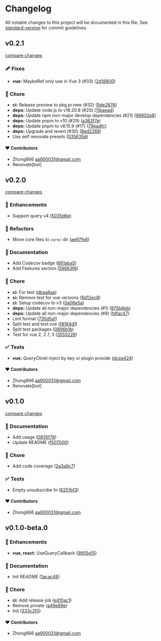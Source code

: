 # Changelog

All notable changes to this project will be documented in this file. See [standard-version](https://github.com/conventional-changelog/standard-version) for commit guidelines.


## v0.2.1

[compare changes](https://github.com/aa900031/tanstack-query-callbacks/compare/v0.2.0...v0.2.1)

### 🩹 Fixes

-  **vue:** MaybeRef only use in Vue 3 (#33) ([2d18800](https://github.com/aa900031/tanstack-query-callbacks/commit/2d18800a9ef8b135b7e356a9114ee1232956101b))

### 🏡 Chore

-  **ci:** Release preview to pkg.pr.new (#32) ([9de2876](https://github.com/aa900031/tanstack-query-callbacks/commit/9de28760efb32b3f113e2973b5336d672ebd73f9))
-  **deps:** Update node.js to v18.20.8 (#20) ([11baead](https://github.com/aa900031/tanstack-query-callbacks/commit/11baeadebef44d235324b97fc3eae473cf39d984))
-  **deps:** Update npm non-major develop dependencies (#21) ([98902e8](https://github.com/aa900031/tanstack-query-callbacks/commit/98902e8f553768f25e024567a34b6f9c49b37196))
-  **deps:** Update pnpm to v10 (#29) ([a362f7e](https://github.com/aa900031/tanstack-query-callbacks/commit/a362f7e241c8f02673e13be524e2e0fdebed6981))
-  **deps:** Update pnpm to v8.15.9 (#17) ([79eadfc](https://github.com/aa900031/tanstack-query-callbacks/commit/79eadfcd4b7e8bdb096455629005f178c5091963))
-  **deps:** Upgrade and revert (#30) ([8ed2288](https://github.com/aa900031/tanstack-query-callbacks/commit/8ed2288f43aa4c241e82cbb8d030794301c30636))
-  Use self renovate presets ([035635d](https://github.com/aa900031/tanstack-query-callbacks/commit/035635d7c8d9d834a87a1839c3e27844d0a43d7c))



#### ❤️ Contributors

- Zhong666 <aa900031@gmail.com>
- Renovate[bot]

## v0.2.0

[compare changes](https://github.com/aa900031/tanstack-query-callbacks/compare/v0.1.0...v0.2.0)

### 🚀 Enhancements

-  Support query v4 ([5035d6e](https://github.com/aa900031/tanstack-query-callbacks/commit/5035d6e8372de6f0242f850529f58db3ba80e7ba))

### 💅 Refactors

-  Move core files to `core/` dir ([ae97fe8](https://github.com/aa900031/tanstack-query-callbacks/commit/ae97fe851ffaee420f7fbdc46f3780ca5f7eda50))

### 📖 Documentation

-  Add Codecov badge ([661aba5](https://github.com/aa900031/tanstack-query-callbacks/commit/661aba5d363684440d37cdb94230e9f0542e718f))
-  Add Features section ([59663f6](https://github.com/aa900031/tanstack-query-callbacks/commit/59663f6baed1da254a1d7f9b0182b8317acf8e3c))

### 🏡 Chore

-  **ci:** For test ([dbaa8aa](https://github.com/aa900031/tanstack-query-callbacks/commit/dbaa8aa18806329b0896bad82530c3206bc705ec))
-  **ci:** Remove test for vue versions ([8d12ec8](https://github.com/aa900031/tanstack-query-callbacks/commit/8d12ec8cd780d6b04e06d80347c03d9765dc26fc))
-  **ci:** Setup codecov to v3 ([0a06e5a](https://github.com/aa900031/tanstack-query-callbacks/commit/0a06e5ad10ee8b76d25240723f98d3281eac0652))
-  **deps:** Update all non-major dependencies (#1) ([975b8eb](https://github.com/aa900031/tanstack-query-callbacks/commit/975b8eba69219268e6b1df043b8ac2c9f221e206))
-  **deps:** Update all non-major dependencies (#8) ([fdfac47](https://github.com/aa900031/tanstack-query-callbacks/commit/fdfac47054bcc622fa54bab3bf1e89d5c2cd5c36))
-  Liint format ([735d5a1](https://github.com/aa900031/tanstack-query-callbacks/commit/735d5a1c089fb860db3773bbc82747f6f6ca7f09))
-  Split test and test:vue ([f8184d1](https://github.com/aa900031/tanstack-query-callbacks/commit/f8184d1d99bb0c0050217cceed44bbc4907fd2c3))
-  Split test packages ([0896b1b](https://github.com/aa900031/tanstack-query-callbacks/commit/0896b1bab01b98c6be903a448d3335ea4a2d152d))
-  Test for vue 2, 2.7, 3 ([3555226](https://github.com/aa900031/tanstack-query-callbacks/commit/355522648b44e0208ebb7ea753090f66246ef57a))

### ✅ Tests

-  **vue:** QueryClinet inject by key or plugin provide ([dcea424](https://github.com/aa900031/tanstack-query-callbacks/commit/dcea424d0610c44d22cc6f870a057a5a4d518391))



#### ❤️ Contributors

- Zhong666 <aa900031@gmail.com>
- Renovate[bot]

## v0.1.0

[compare changes](https://github.com/aa900031/tanstack-query-callbacks/compare/v0.1.0-beta.0...v0.1.0)

### 📖 Documentation

-  Add usage ([0835f78](https://github.com/aa900031/tanstack-query-callbacks/commit/0835f7898ee110f5d9a3d13c664adfbf98d43be0))
-  Update README ([f507000](https://github.com/aa900031/tanstack-query-callbacks/commit/f507000fc533c0e8e68d0e02298bbfe5e5336b52))

### 🏡 Chore

-  Add code coverage ([2a3a9c7](https://github.com/aa900031/tanstack-query-callbacks/commit/2a3a9c7872a5a3b7a0987e3671d7e0354038cf85))

### ✅ Tests

-  Empty unsubscribe fn ([6251bf3](https://github.com/aa900031/tanstack-query-callbacks/commit/6251bf334317e27d95918c59721cec3d27664af1))



#### ❤️ Contributors

- Zhong666 <aa900031@gmail.com>

## v0.1.0-beta.0



### 🚀 Enhancements

-  **vue, react:** UseQueryCallback ([9905e15](https://github.com/aa900031/tanstack-query-callbacks/commit/9905e156e2b45467a49f3a91d51aa7d3ba368bc1))

### 📖 Documentation

-  Init README ([1acac46](https://github.com/aa900031/tanstack-query-callbacks/commit/1acac4646970e91c2748f3dfc296855d23400911))

### 🏡 Chore

-  **ci:** Add release job ([ed10ac1](https://github.com/aa900031/tanstack-query-callbacks/commit/ed10ac10190083901bec1ad292ebc05a2b1e9323))
-  Remove private ([a49e89e](https://github.com/aa900031/tanstack-query-callbacks/commit/a49e89e2c49d6e558edf6f0f647cd076b7709287))
-  Init ([333c2f0](https://github.com/aa900031/tanstack-query-callbacks/commit/333c2f0cec7904b97741c50f85197a19d130986f))



#### ❤️ Contributors

- Zhong666 <aa900031@gmail.com>
